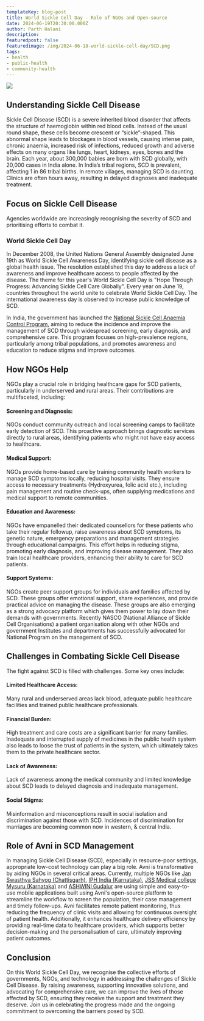 ```yaml
---
templateKey: blog-post
title: World Sickle Cell Day - Role of NGOs and Open-source
date: 2024-06-19T20:30:00.000Z
author: Parth Halani
description:
featuredpost: false
featuredimage: /img/2024-06-18-world-sickle-cell-day/SCD.png
tags:
- health
- public-health
- community-health
---
```


<img src="/img/2024-06-18-world-sickle-cell-day/SCD.png">

## Understanding Sickle Cell Disease
Sickle Cell Disease (SCD) is a severe inherited blood disorder that affects the structure of haemoglobin within red blood cells. Instead of the usual round shape, these cells become crescent or “sickle”-shaped. This abnormal shape leads to blockages in blood vessels, causing intense pain, chronic anaemia, increased risk of infections, reduced growth and adverse effects on many organs like lungs, heart, kidneys, eyes, bones and the brain. 
Each year, about 300,000 babies are born with SCD globally, with 20,000 cases in India alone. In India’s tribal regions, SCD is prevalent, affecting 1 in 86 tribal births. In remote villages, managing SCD is daunting. Clinics are often hours away, resulting in delayed diagnoses and inadequate treatment.

## Focus on Sickle Cell Disease
Agencies worldwide are increasingly recognising the severity of SCD and prioritising efforts to combat it.

### World Sickle Cell Day
In December 2008, the United Nations General Assembly designated June 19th as World Sickle Cell Awareness Day, identifying sickle cell disease as a global health issue. The resolution established this day to address a lack of awareness and improve healthcare access to people affected by the disease. The theme for this year's World Sickle Cell Day is "Hope Through Progress: Advancing Sickle Cell Care Globally". Every year on June 19, countries throughout the world unite to celebrate World Sickle Cell Day. The international awareness day is observed to increase public knowledge of SCD.    

In India, the government has launched the <a href="https://sickle.nhm.gov.in/sickle2.0/home/about" target="_blank" rel="noopener noreferrer">National Sickle Cell Anaemia Control Program</a>, aiming to reduce the incidence and improve the management of SCD through widespread screening, early diagnosis, and comprehensive care. This program focuses on high-prevalence regions, particularly among tribal populations, and promotes awareness and education to reduce stigma and improve outcomes.


## How NGOs Help
NGOs play a crucial role in bridging healthcare gaps for SCD patients, particularly in underserved and rural areas. Their contributions are multifaceted, including:

#### Screening and Diagnosis:
NGOs conduct community outreach and local screening camps to facilitate early detection of SCD. This proactive approach brings diagnostic services directly to rural areas, identifying patients who might not have easy access to healthcare.

#### Medical Support:
NGOs provide home-based care by training community health workers to manage SCD symptoms locally, reducing hospital visits. They ensure access to necessary treatments (Hydroxyurea, folic acid etc.), including pain management and routine check-ups, often supplying medications and medical support to remote communities.

#### Education and Awareness:
NGOs have empanelled their dedicated counsellors for these patients who take their regular followup, raise awareness about SCD symptoms, its genetic nature, emergency preparations and management strategies through educational campaigns. This effort helps in reducing stigma, promoting early diagnosis, and improving disease management. They also train local healthcare providers, enhancing their ability to care for SCD patients.

#### Support Systems: 
NGOs create peer support groups for individuals and families affected by SCD. These groups offer emotional support, share experiences, and provide practical advice on managing the disease. These groups are also emerging as a strong advocacy platform which gives them power to lay down their demands with governments. Recently NASCO (National Alliance of Sickle Cell Organisations) a patient organisation along with other NGOs and government Institutes and departments has successfully advocated for National Program on the management of SCD. 

## Challenges in Combating Sickle Cell Disease
The fight against SCD is filled with challenges. Some key ones include:

#### Limited Healthcare Access: 
Many rural and underserved areas lack blood, adequate public healthcare facilities and trained public healthcare professionals.

#### Financial Burden: 
High treatment and care costs are a significant barrier for many families. Inadequate and interrupted supply of medicines in the public health system also leads to loose the trust of patients in the system, which ultimately takes them to the private healthcare sector. 

#### Lack of Awareness: 
Lack of awareness among the medical community and limited knowledge about SCD leads to delayed diagnosis and inadequate management.

#### Social Stigma: 
Misinformation and misconceptions result in social isolation and discrimination against those with SCD. Incidences of discrimination for marriages are becoming common now in western, & central India. 

## Role of Avni in SCD Management
In managing Sickle Cell Disease (SCD), especially in resource-poor settings, appropriate low-cost technology can play a big role. Avni is transformative by aiding NGOs in several critical areas. Currently, multiple NGOs like <a href="https://www.jssbilaspur.org/" target="_blank" rel="noopener noreferrer">Jan Swasthya Sahyog (Chattisgarh)</a>, <a href="https://iphindia.org/" target="_blank" rel="noopener noreferrer">IPH India (Karnataka)</a>, <a href="https://www.jssuni.edu.in/JSSWeb/WebShowFromDB.aspx?MID=0&CID=4&PID=10002" target="_blank" rel="noopener noreferrer">JSS Medical college Mysuru (Karnataka)</a> and <a href="https://ashwini.org/" target="_blank" rel="noopener noreferrer">ASHWINI,Gudalur</a> are using simple and easy-to-use mobile applications built using Avni's open-source platform to streamline the workflow to screen the population, their case management and timely follow-ups. Avni facilitates remote patient monitoring, thus reducing the frequency of clinic visits and allowing for continuous oversight of patient health. Additionally, it enhances healthcare delivery efficiency by providing real-time data to healthcare providers, which supports better decision-making and the personalisation of care, ultimately improving patient outcomes.

## Conclusion
 On this World Sickle Cell Day, we recognise the collective efforts of governments, NGOs, and technology in addressing the challenges of Sickle Cell Disease. By raising awareness, supporting innovative solutions, and advocating for comprehensive care, we can improve the lives of those affected by SCD, ensuring they receive the support and treatment they deserve. Join us in celebrating the progress made and the ongoing commitment to overcoming the barriers posed by SCD.
<br/>
<br/>

